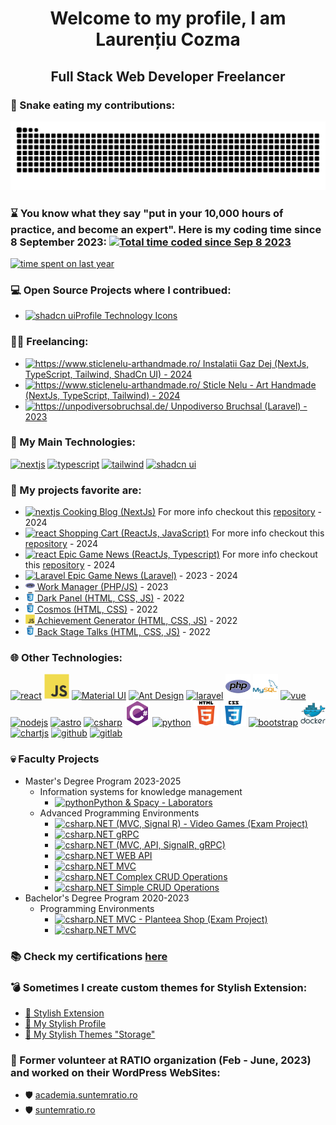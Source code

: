 <!--  Link: https://rahuldkjain.github.io/gh-profile-readme-generator/ --> 
<h1 align="center"> Welcome to my profile, I am Laurențiu Cozma </h1> 
<h2 align="center"> Full Stack Web Developer Freelancer</h2>

<!-- Snake Dark SVG -->
### 🐍 Snake eating my contributions:
<picture>
  <source media="(prefers-color-scheme: dark)" srcset="https://raw.githubusercontent.com/laurentiucozma12/laurentiucozma12/b6cefefa997f63e8b523dc66bc9a66f70fa22905/github-contribution-grid-snake-dark.svg" />
  <img alt="github-snake" src="https://raw.githubusercontent.com/laurentiucozma12/laurentiucozma12/b6cefefa997f63e8b523dc66bc9a66f70fa22905/github-contribution-grid-snake-dark.svg" />
</picture>

<!-- Time Spent On --> 
### ⌛ You know what they say "put in your 10,000 hours of practice, and become an expert". Here is my coding time since 8 September 2023: <a target="_blank" href="https://wakatime.com/@f129cf21-5311-498f-98bb-e23c007757e2"><img src="https://wakatime.com/badge/user/f129cf21-5311-498f-98bb-e23c007757e2.svg" alt="Total time coded since Sep 8 2023" /></a>
<a href="https://wakatime.com/@laurentiucozma12"><img src="https://github-readme-stats.vercel.app/api/wakatime?username=laurentiucozma12&hide_title=true&hide_border=true&langs_count=5&text_color=777&theme=transparent" alt="time spent on last year" /></a>     

### 💻 Open Source Projects where I contribued:
- <a href="https://ui.shadcn.com/" target="_blank"><img src="https://github.com/user-attachments/assets/e4bd419a-2a4a-459a-ba9a-d3324e693c4d" alt="shadcn ui" width="15" height="15"/></a><a href="https://github.com/marwin1991/profile-technology-icons">Profile Technology Icons</a>

### 👨‍💻 Freelancing:
- <a href="https://instalatiigazdej.ro/"><img src="https://github.com/marwin1991/profile-technology-icons/assets/136815194/5f8c622c-c217-4649-b0a9-7e0ee24bd704" alt="https://www.sticlenelu-arthandmade.ro/" width="15" height="15"/> Instalatii Gaz Dej (NextJs, TypeScript, Tailwind, ShadCn UI) - 2024</a>
- <a href="https://www.sticlenelu-arthandmade.ro/"><img src="https://github.com/marwin1991/profile-technology-icons/assets/136815194/5f8c622c-c217-4649-b0a9-7e0ee24bd704" alt="https://www.sticlenelu-arthandmade.ro/" width="15" height="15"/> Sticle Nelu - Art Handmade (NextJs, TypeScript, Tailwind) - 2024</a>
- <a href="https://unpodiversobruchsal.de/"><img src="https://github.com/marwin1991/profile-technology-icons/assets/25181517/afcf1c98-544e-41fb-bf44-edba5e62809a" alt="https://unpodiversobruchsal.de/" width="15" height="15"/> Unpodiverso Bruchsal (Laravel) - 2023</a>

### 🤖 My Main Technologies:
<p align="left">
<!-- Icons: https://github.com/marwin1991/profile-technology-icons -->
  <a href="https://nextjs.org/" target="_blank"><img src="https://github.com/marwin1991/profile-technology-icons/assets/136815194/5f8c622c-c217-4649-b0a9-7e0ee24bd704" alt="nextjs" width="40" height="40"/></a>  
  <a href="https://www.typescriptlang.org/" target="_blank"><img src="https://user-images.githubusercontent.com/25181517/183890598-19a0ac2d-e88a-4005-a8df-1ee36782fde1.png" alt="typescript" width="40" height="40"/></a>
  <a href="https://tailwindcss.com/" target="_blank"><img src="https://user-images.githubusercontent.com/25181517/202896760-337261ed-ee92-4979-84c4-d4b829c7355d.png" alt="tailwind" width="40" height="40"/></a>
  <a href="https://ui.shadcn.com/" target="_blank"><img src="https://github.com/user-attachments/assets/e4bd419a-2a4a-459a-ba9a-d3324e693c4d" alt="shadcn ui" width="40" height="40"/></a>
  </p>
     
### 🍍 My projects favorite are:
<!-- - <a href="https://laurentiucozma12.github.io/format-data/"><img src="https://raw.githubusercontent.com/devicons/devicon/master/icons/javascript/javascript-original.svg" alt="js" width="15" height="15"/> Format Data (JS)</a> For more info checkout this [repository](https://github.com/laurentiucozma12/format-data) - 2024 -->
- <a href="https://cookingrecipes-blog-nextjs.vercel.app/"><img src="https://github.com/marwin1991/profile-technology-icons/assets/136815194/5f8c622c-c217-4649-b0a9-7e0ee24bd704" alt="nextjs" width="15" height="15"/> Cooking Blog (NextJs)</a> For more info checkout this [repository](https://github.com/laurentiucozma12/cookingrecipes-blog-nextjs) - 2024
- <a href="https://laurentiucozma12.github.io/shopping-cart-reactjs/" ><img src="https://user-images.githubusercontent.com/25181517/183897015-94a058a6-b86e-4e42-a37f-bf92061753e5.png" alt="react" width="15" height="15"/> Shopping Cart (ReactJs, JavaScript)</a> For more info checkout this [repository](https://github.com/laurentiucozma12/shopping-cart-reactjs) - 2024
- <a href="https://laurentiucozma12.github.io/epic-game-news-reactjs/" ><img src="https://user-images.githubusercontent.com/25181517/183897015-94a058a6-b86e-4e42-a37f-bf92061753e5.png" alt="react" width="15" height="15"/> Epic Game News (ReactJs, Typescript)</a> For more info checkout this [repository](https://github.com/laurentiucozma12/epic-game-news-reactjs?tab=readme-ov-file) - 2024
- <a href="https://github.com/laurentiucozma12/epicgamenews"><img src="https://github.com/marwin1991/profile-technology-icons/assets/25181517/afcf1c98-544e-41fb-bf44-edba5e62809a" alt="Laravel" width="15" height="15"/> Epic Game News (Laravel)</a> - 2023 - 2024
- <a href="https://github.com/laurentiucozma12/Work-Manager-Thesis"><img src="https://raw.githubusercontent.com/devicons/devicon/master/icons/php/php-original.svg" alt="php" width="15" height="15"/> Work Manager (PHP/JS)</a> - 2023
- <a href="https://github.com/laurentiucozma12/Dark-Panel"><img src="https://raw.githubusercontent.com/devicons/devicon/master/icons/css3/css3-original-wordmark.svg" alt="css" width="15" height="15"/> Dark Panel (HTML, CSS, JS)</a> - 2022 
- <a href="https://github.com/laurentiucozma12/Cosmos"><img src="https://raw.githubusercontent.com/devicons/devicon/master/icons/css3/css3-original-wordmark.svg" alt="css" width="15" height="15"/> Cosmos (HTML, CSS)</a> - 2022 
- <a href="https://github.com/laurentiucozma12/Achievement-Generator"><img src="https://raw.githubusercontent.com/devicons/devicon/master/icons/javascript/javascript-original.svg" alt="js" width="15" height="15"/> Achievement Generator (HTML, CSS, JS)</a> - 2022
- <a href="https://github.com/laurentiucozma12/Back-Stage-Talks"><img src="https://raw.githubusercontent.com/devicons/devicon/master/icons/css3/css3-original-wordmark.svg" alt="css" width="15" height="15"/> Back Stage Talks (HTML, CSS, JS)</a> - 2022

### 🌐 Other Technologies:  
<p align="left">
  <a href="https://react.dev/" target="_blank"><img src="https://user-images.githubusercontent.com/25181517/183897015-94a058a6-b86e-4e42-a37f-bf92061753e5.png" alt="react" width="40" height="40"/></a>
  <a href="https://developer.mozilla.org/en-US/docs/Web/JavaScript" target="_blank"><img src="https://raw.githubusercontent.com/devicons/devicon/master/icons/javascript/javascript-original.svg" alt="javascript" width="40" height="40"/></a>
  <a href="https://mui.com/material-ui/" target="_blank"><img src="https://user-images.githubusercontent.com/25181517/189716630-fe6c084c-6c66-43af-aa49-64c8aea4a5c2.png" alt="Material UI" width="40" height="40"/></a>
  <a href="https://ant.design/" target="_blank"><img src="https://user-images.githubusercontent.com/25181517/190887795-99cb0921-e57f-430b-a111-e165deedaa36.png" alt="Ant Design" width="40" height="40"/></a>
  <a href="https://laravel.com/" target="_blank"> <img src="https://github.com/marwin1991/profile-technology-icons/assets/25181517/afcf1c98-544e-41fb-bf44-edba5e62809a" alt="laravel" width="40" height="40"/></a>
  <a href="https://www.php.net" target="_blank"> <img src="https://raw.githubusercontent.com/devicons/devicon/master/icons/php/php-original.svg" alt="php" width="40" height="40"/></a>
  <a href="https://www.mysql.com/" target="_blank"><img src="https://raw.githubusercontent.com/devicons/devicon/master/icons/mysql/mysql-original-wordmark.svg" alt="mysql" width="40" height="40"/></a>
  <a href="https://vuejs.org/" target="_blank"><img src="https://user-images.githubusercontent.com/25181517/117448124-a2da9800-af3e-11eb-85d2-bd1b69b65603.png" alt="vue" width="40" height="40"/></a> 
  <a href="https://nodejs.org/" target="_blank"><img src="https://user-images.githubusercontent.com/25181517/183568594-85e280a7-0d7e-4d1a-9028-c8c2209e073c.png" alt="nodejs" width="40" height="40"/></a>
  <a href="https://astro.build/" target="_blank"><img src="https://github.com/marwin1991/profile-technology-icons/assets/54946572/397c0300-2e47-464e-81eb-6e991c9255fc" alt="astro" width="40" height="40"/></a>
  <a href="https://learn.microsoft.com/en-us/dotnet/csharp/" target="_blank"><img src="https://user-images.githubusercontent.com/25181517/121405754-b4f48f80-c95d-11eb-8893-fc325bde617f.png" alt="csharp" width="40" height="40"/></a>
  <a href="https://www.w3schools.com/cs/" target="_blank"><img src="https://raw.githubusercontent.com/devicons/devicon/master/icons/csharp/csharp-original.svg" alt="csharp" width="40" height="40"/></a>
  <a href="https://docs.python.org/3/" target="_blank"><img src="https://user-images.githubusercontent.com/25181517/183423507-c056a6f9-1ba8-4312-a350-19bcbc5a8697.png" alt="python" width="40" height="40"/></a>
  <a href="https://www.w3.org/html/" target="_blank"><img src="https://raw.githubusercontent.com/devicons/devicon/master/icons/html5/html5-original-wordmark.svg" alt="html5" width="40" height="40"/></a>
  <a href="https://www.w3schools.com/css/" target="_blank"> <img src="https://raw.githubusercontent.com/devicons/devicon/master/icons/css3/css3-original-wordmark.svg" alt="css3" width="40" height="40"/></a>
  <a href="https://getbootstrap.com" target="_blank"><img src="https://user-images.githubusercontent.com/25181517/183898054-b3d693d4-dafb-4808-a509-bab54cf5de34.png" alt="bootstrap" width="40" height="40"/></a> 
  <a href="https://www.docker.com/" target="_blank"> <img src="https://raw.githubusercontent.com/devicons/devicon/master/icons/docker/docker-original-wordmark.svg" alt="docker" width="40" height="40"/></a>
  <a href="https://www.chartjs.org" target="_blank"> <img src="https://www.chartjs.org/media/logo-title.svg" alt="chartjs" width="40" height="40"/></a>  
  <a href="https://github.com/" target="_blank"> <img src="https://user-images.githubusercontent.com/25181517/192108374-8da61ba1-99ec-41d7-80b8-fb2f7c0a4948.png" alt="github" width="40" height="40"/></a>
  <a href="https://gitlab.com/ target="_blank"> <img src="https://user-images.githubusercontent.com/25181517/192108376-c675d39b-90f6-4073-bde6-5a9291644657.png" alt="gitlab" width="40" height="40"/></a>
</p>  

### 💀 Faculty Projects
- Master's Degree Program 2023-2025
     - Information systems for knowledge management 
          - <a href="https://github.com/laurentiucozma12/Faculty_Python_Spacy_Learning"><img src="https://user-images.githubusercontent.com/25181517/183423507-c056a6f9-1ba8-4312-a350-19bcbc5a8697.png" alt="python" width="15" height="15"/>Python & Spacy - Laborators</a>
     - Advanced Programming Environments
          - <a href="https://github.com/laurentiucozma12/ASP.NET_Video_Games"><img src="https://user-images.githubusercontent.com/25181517/121405754-b4f48f80-c95d-11eb-8893-fc325bde617f.png" alt="csharp" width="15" height="15"/>.NET (MVC, Signal R) - Video Games (Exam Project)</a>
          - <a href="https://github.com/laurentiucozma12/Cozma_Laurentiu_Laborators_Advanced_Programming_Environments_gRPC"><img src="https://user-images.githubusercontent.com/25181517/121405754-b4f48f80-c95d-11eb-8893-fc325bde617f.png" alt="csharp" width="15" height="15"/>.NET gRPC</a>
          - <a href="https://github.com/laurentiucozma12/Cozma_Laurentiu_Laborators_Advanced_Programming_Environments_3Sollutions"><img src="https://user-images.githubusercontent.com/25181517/121405754-b4f48f80-c95d-11eb-8893-fc325bde617f.png" alt="csharp" width="15" height="15"/>.NET (MVC, API, SignalR, gRPC)</a>
          - <a href="https://github.com/laurentiucozma12/Cozma_Laurentiu_Laborators_Advanced_Programming_Environments_WEB_API"><img src="https://user-images.githubusercontent.com/25181517/121405754-b4f48f80-c95d-11eb-8893-fc325bde617f.png" alt="csharp" width="15" height="15"/>.NET WEB API</a>
          - <a href="https://github.com/laurentiucozma12/Cozma_Laurentiu_Laborators_Advanced_Programming_Environments"><img src="https://user-images.githubusercontent.com/25181517/121405754-b4f48f80-c95d-11eb-8893-fc325bde617f.png" alt="csharp" width="15" height="15"/>.NET MVC</a>
          - <a href="https://github.com/laurentiucozma12/ASP.NET_CORE_7_MVC_Complex_CRUD_Operations"><img src="https://user-images.githubusercontent.com/25181517/121405754-b4f48f80-c95d-11eb-8893-fc325bde617f.png" alt="csharp" width="15" height="15"/>.NET Complex CRUD Operations</a>
          - <a href="https://github.com/laurentiucozma12/ASP.NET_CORE_7_MVC_Simple_CRUD_Operations"><img src="https://user-images.githubusercontent.com/25181517/121405754-b4f48f80-c95d-11eb-8893-fc325bde617f.png" alt="csharp" width="15" height="15"/>.NET Simple CRUD Operations</a>
- Bachelor's Degree Program 2020-2023
     - Programming Environments 
          - <a href="https://github.com/laurentiucozma12/Cozma_Laurentiu_Shop_Exam_Programming_Environments"><img src="https://user-images.githubusercontent.com/25181517/121405754-b4f48f80-c95d-11eb-8893-fc325bde617f.png" alt="csharp" width="15" height="15"/>.NET MVC - Planteea Shop (Exam Project)</a>
          - <a href="https://github.com/laurentiucozma12/Cozma_Laurentiu_Laborators_Programming_Environments"><img src="https://user-images.githubusercontent.com/25181517/121405754-b4f48f80-c95d-11eb-8893-fc325bde617f.png" alt="csharp" width="15" height="15"/>.NET MVC</a> 

### 📚 Check my certifications <b><a href="https://github.com/laurentiucozma12/Certifications">here</a></b>
  
### 💣 Sometimes I create custom themes for Stylish Extension:
- <a href="https://chrome.google.com/webstore/detail/stylish-custom-themes-for/fjnbnpbmkenffdnngjfgmeleoegfcffe"> 🏰 Stylish Extension </a>
- <a href="https://userstyles.org/user-profile/3767261"> 🐢 My Stylish Profile </a>
- <a href="https://github.com/laurentiucozma12/stylish-themes"> 🐋 My Stylish Themes "Storage" </a>
     
### 🤝 Former volunteer at <b>RATIO</b> organization (Feb - June, 2023) and worked on their WordPress WebSites:       
- 🛡️ <a href="https://academia.suntemratio.ro/">academia.suntemratio.ro</a>
- 🛡️ <a href="https://suntemratio.ro/">suntemratio.ro</a>    
